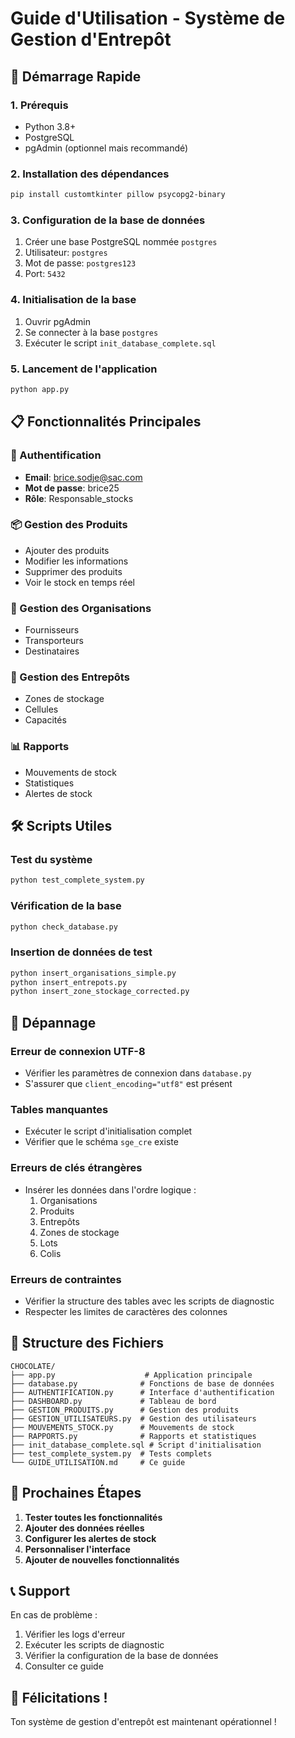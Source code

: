 # Guide d'Utilisation - Système de Gestion d'Entrepôt

## 🚀 Démarrage Rapide

### 1. Prérequis
- Python 3.8+
- PostgreSQL
- pgAdmin (optionnel mais recommandé)

### 2. Installation des dépendances
```bash
pip install customtkinter pillow psycopg2-binary
```

### 3. Configuration de la base de données
1. Créer une base PostgreSQL nommée `postgres`
2. Utilisateur: `postgres`
3. Mot de passe: `postgres123`
4. Port: `5432`

### 4. Initialisation de la base
1. Ouvrir pgAdmin
2. Se connecter à la base `postgres`
3. Exécuter le script `init_database_complete.sql`

### 5. Lancement de l'application
```bash
python app.py
```

## 📋 Fonctionnalités Principales

### 🔐 Authentification
- **Email**: brice.sodje@sac.com
- **Mot de passe**: brice25
- **Rôle**: Responsable_stocks

### 📦 Gestion des Produits
- Ajouter des produits
- Modifier les informations
- Supprimer des produits
- Voir le stock en temps réel

### 🏢 Gestion des Organisations
- Fournisseurs
- Transporteurs
- Destinataires

### 📍 Gestion des Entrepôts
- Zones de stockage
- Cellules
- Capacités

### 📊 Rapports
- Mouvements de stock
- Statistiques
- Alertes de stock

## 🛠️ Scripts Utiles

### Test du système
```bash
python test_complete_system.py
```

### Vérification de la base
```bash
python check_database.py
```

### Insertion de données de test
```bash
python insert_organisations_simple.py
python insert_entrepots.py
python insert_zone_stockage_corrected.py
```

## 🔧 Dépannage

### Erreur de connexion UTF-8
- Vérifier les paramètres de connexion dans `database.py`
- S'assurer que `client_encoding="utf8"` est présent

### Tables manquantes
- Exécuter le script d'initialisation complet
- Vérifier que le schéma `sge_cre` existe

### Erreurs de clés étrangères
- Insérer les données dans l'ordre logique :
  1. Organisations
  2. Produits
  3. Entrepôts
  4. Zones de stockage
  5. Lots
  6. Colis

### Erreurs de contraintes
- Vérifier la structure des tables avec les scripts de diagnostic
- Respecter les limites de caractères des colonnes

## 📁 Structure des Fichiers

```
CHOCOLATE/
├── app.py                    # Application principale
├── database.py              # Fonctions de base de données
├── AUTHENTIFICATION.py      # Interface d'authentification
├── DASHBOARD.py             # Tableau de bord
├── GESTION_PRODUITS.py      # Gestion des produits
├── GESTION_UTILISATEURS.py  # Gestion des utilisateurs
├── MOUVEMENTS_STOCK.py      # Mouvements de stock
├── RAPPORTS.py              # Rapports et statistiques
├── init_database_complete.sql # Script d'initialisation
├── test_complete_system.py  # Tests complets
└── GUIDE_UTILISATION.md     # Ce guide
```

## 🎯 Prochaines Étapes

1. **Tester toutes les fonctionnalités**
2. **Ajouter des données réelles**
3. **Configurer les alertes de stock**
4. **Personnaliser l'interface**
5. **Ajouter de nouvelles fonctionnalités**

## 📞 Support

En cas de problème :
1. Vérifier les logs d'erreur
2. Exécuter les scripts de diagnostic
3. Vérifier la configuration de la base de données
4. Consulter ce guide

## 🎉 Félicitations !

Ton système de gestion d'entrepôt est maintenant opérationnel ! 